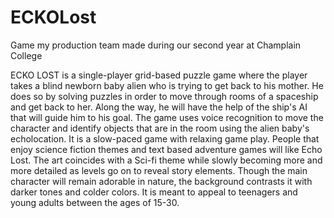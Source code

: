 # ECKOLost
Game my production team made during our second year at Champlain College

ECKO LOST is a single-player grid-based puzzle game where the player takes a blind newborn baby alien who is trying to get back to his mother. He does so by solving puzzles in order to move through rooms of a spaceship and get back to her. Along the way, he will have the help of the ship's AI that will guide him to his goal. The game uses voice recognition to move the character and identify objects that are in the room using the alien baby's echolocation. It is a slow-paced game with relaxing game play. People that enjoy science fiction themes and text based adventure games will like Echo Lost. The art coincides with a Sci-fi theme while slowly becoming more and more detailed as levels go on to reveal story elements. Though the main character will remain adorable in nature, the background contrasts it with darker tones and colder colors. It is meant to appeal to teenagers and young adults between the ages of 15-30.
